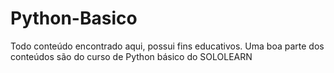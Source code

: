 # Python-Basico

Todo conteúdo encontrado aqui, possui fins educativos.
Uma boa parte dos conteúdos são do curso de Python básico do SOLOLEARN
